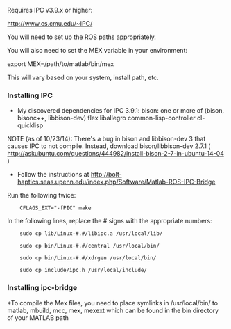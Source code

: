 Requires IPC v3.9.x or higher:

http://www.cs.cmu.edu/~IPC/

You will need to set up the ROS paths appropriately. 

You will also need to set the MEX variable in your environment:

export MEX=/path/to/matlab/bin/mex

This will vary based on your system, install path, etc.

### Installing IPC

* My discovered dependencies for IPC 3.9.1:
bison: one or more of (bison, bisonc++, libbison-dev)
flex
liballegro
common-lisp-controller
cl-quicklisp

NOTE (as of 10/23/14): There's a bug in bison and libbison-dev 3 that causes IPC to not compile. Instead, download bison/libbison-dev 2.7.1 ( http://askubuntu.com/questions/444982/install-bison-2-7-in-ubuntu-14-04 )


* Follow the instructions at http://bolt-haptics.seas.upenn.edu/index.php/Software/Matlab-ROS-IPC-Bridge

Run the following twice:

       	CFLAGS_EXT="-fPIC" make
        
In the following lines, replace the # signs with the appropriate numbers:

        sudo cp lib/Linux-#.#/libipc.a /usr/local/lib/ 
        
        sudo cp bin/Linux-#.#/central /usr/local/bin/ 
        
        sudo cp bin/Linux-#.#/xdrgen /usr/local/bin/ 
        
        sudo cp include/ipc.h /usr/local/include/

### Installing ipc-bridge

*To compile the Mex files, you need to place symlinks in /usr/local/bin/ to matlab, mbuild, mcc, mex, mexext which can be found in the bin directory of your MATLAB path

